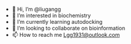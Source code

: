 - 👋 Hi, I’m @liugangg
- 👀 I’m interested in biochemistry
- 🌱 I’m currently learning autodocking 
- 💞️ I’m looking to collaborate on bioinformation
- 📫 How to reach me Lgg1931@outlook.com

<!---
liugangg/liugangg is a ✨ special ✨ repository because its `README.md` (this file) appears on your GitHub profile.
You can click the Preview link to take a look at your changes.
--->
